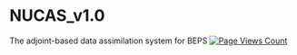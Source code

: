 # NUCAS_v1.0
 The adjoint-based data assimilation system for BEPS
[![Page Views Count](https://badges.toozhao.com/badges/01JNYZHF0X6KQSNVCXGBDET99Z/green.svg)](https://badges.toozhao.com/stats/01JNYZHF0X6KQSNVCXGBDET99Z "Get your own page views count badge on badges.toozhao.com")
